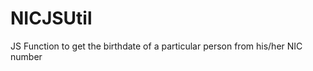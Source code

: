 NICJSUtil
=========

JS Function to get the birthdate of a particular person from his/her NIC number
